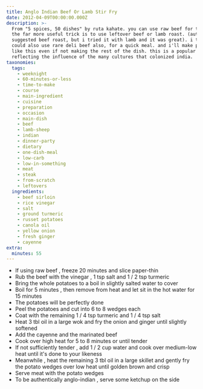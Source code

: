 ```yaml
---
title: Anglo Indian Beef Or Lamb Stir Fry
date: 2012-04-09T00:00:00.000Z
description: >-
  From "5 spices, 50 dishes" by ruta kahate. you can use raw beef for this, but
  the far more useful trick is to use leftover beef or lamb roast. (author
  suggested beef roast, but i tried it with lamb and it was great). i think you
  could also use rare deli beef also, for a quick meal. and i'll make potatoes
  like this even if not making the rest of the dish. this is a popular dish
  reflecting the influence of the many cultures that colonized india.
taxonomies:
  tags:
    - weeknight
    - 60-minutes-or-less
    - time-to-make
    - course
    - main-ingredient
    - cuisine
    - preparation
    - occasion
    - main-dish
    - beef
    - lamb-sheep
    - indian
    - dinner-party
    - dietary
    - one-dish-meal
    - low-carb
    - low-in-something
    - meat
    - steak
    - from-scratch
    - leftovers
  ingredients:
    - beef sirloin
    - rice vinegar
    - salt
    - ground turmeric
    - russet potatoes
    - canola oil
    - yellow onion
    - fresh ginger
    - cayenne
extra:
  minutes: 55
---
```

 - If using raw beef , freeze 20 minutes and slice paper-thin
 - Rub the beef with the vinegar , 1 tsp salt and 1 / 2 tsp turmeric
 - Bring the whole potatoes to a boil in slightly salted water to cover
 - Boil for 5 minutes , then remove from heat and let sit in the hot water for 15 minutes
 - The potatoes will be perfectly done
 - Peel the potatoes and cut into 6 to 8 wedges each
 - Coat with the remaining 1 / 4 tsp turmeric and 1 / 4 tsp salt
 - Heat 3 tbl oil in a large wok and fry the onion and ginger until slightly softened
 - Add the cayenne and the marinated beef
 - Cook over high heat for 5 to 8 minutes or until tender
 - If not sufficiently tender , add 1 / 2 cup water and cook over medium-low heat until it's done to your likeness
 - Meanwhile , heat the remaining 3 tbl oil in a large skillet and gently fry the potato wedges over low heat until golden brown and crisp
 - Serve meat with the potato wedges
 - To be authentically anglo-indian , serve some ketchup on the side
